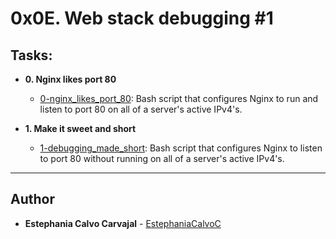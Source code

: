 # 0x0E. Web stack debugging #1

## Tasks:

* **0. Nginx likes port 80**
  * [0-nginx_likes_port_80](./0-nginx_likes_port_80): Bash script that
    configures Nginx to run and listen to port 80 on all of a server's active IPv4's.

* **1. Make it sweet and short**
  * [1-debugging_made_short](./1-debugging_made_short): Bash script that
    configures Nginx to listen to port 80 without running on all of a server's
      active IPv4's.

---

## Author
* **Estephania Calvo Carvajal** - [EstephaniaCalvoC](https://github.com/EstephaniaCalvoC)